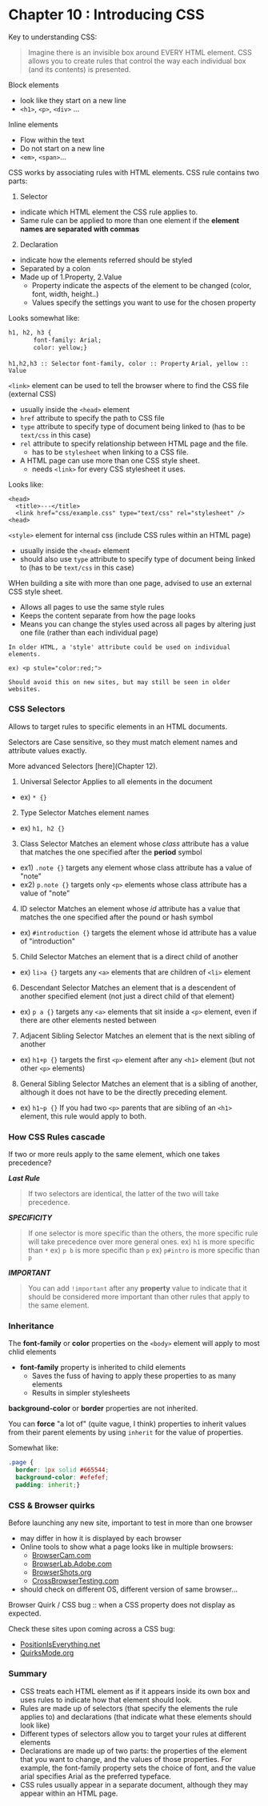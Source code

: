 # Chapter 10 : Introducing CSS

Key to understanding CSS: 
> Imagine there is an invisible box around EVERY HTML element.
> CSS allows you to create rules that control the way each individual box (and its contents) is presented.

Block elements
* look like they start on a new line
* `<h1>`, `<p>`, `<div>` ...

Inline elements
* Flow within the text
* Do not start on a new line
* `<em>`, `<span>`...

CSS works by associating rules with HTML elements. CSS rule contains two parts:
1. Selector
  * indicate which HTML element the CSS rule applies to.
  * Same rule can be applied to more than one element if the **element names are separated with commas**
2. Declaration
  * indicate how the elements referred should be styled
  * Separated by a colon
  * Made up of 1.Property, 2.Value
    * Property indicate the aspects of the element to be changed (color, font, width, height..)
    * Values specify the settings you want to use for the chosen property

Looks somewhat like:
```html
h1, h2, h3 { 
	   font-family: Arial;
	   color: yellow;}
```
`h1,h2,h3 :: Selector`
`font-family, color :: Property`
`Arial, yellow :: Value`


`<link>` element can be used to tell the browser where to find the CSS file (external CSS)
* usually inside the `<head>` element
* `href` attribute to specify the path to CSS file
* `type` attribute to specify type of document being linked to (has to be `text/css` in this case)
* `rel` attribute to specify relationship between HTML page and the file. 
  * has to be `stylesheet` when linking to a CSS file.
* A HTML page can use more than one CSS style sheet.
  * needs `<link>` for every CSS stylesheet it uses.

Looks like:
```
<head>
  <title>---</title>
  <link href="css/example.css" type="text/css" rel="stylesheet" />
<head>
```

`<style>` element for internal css (include CSS rules within an HTML page)
* usually inside the `<head>` element
* should also use `type` attribute to specify type of document being linked to (has to be `text/css` in this case)

WHen building a site with more than one page, advised to use an external CSS style sheet.
* Allows all pages to use the same style rules
* Keeps the content separate from how the page looks
* Means you can change the styles used across all pages by altering just one file (rather than each individual page)

```
In older HTML, a 'style' attribute could be used on individual elements.

ex) <p stule="color:red;">

Should avoid this on new sites, but may still be seen in older websites.
```

### CSS Selectors
Allows to target rules to specific elements in an HTML documents.

Selectors are Case sensitive, so they must match element names and attribute values exactly.

More advanced Selectors [here](Chapter 12).

1. Universal Selector
Applies to all elements in the document 
* ex) `* {}`
2. Type Selector
Matches element names 
* ex) `h1, h2 {}`
3. Class Selector
Matches an element whose *class* attribute has a value that matches the one specified after the **period** symbol 
* ex1) `.note {}` targets any element whose class attribute has a value of "note"
* ex2) `p.note {}` targets only `<p>` elements whose class attribute has a value of "note"
4. ID selector
Matches an element whose *id* attribute has a value that matches the one specified after the pound or hash symbol
* ex) `#introduction {}` targets the element whose id attribute has a value of "introduction"
5. Child Selector
Matches an element that is a direct child of another
* ex) `li>a {}` targets any `<a>` elements that are children of `<li>` element
6. Descendant Selector 
Matches an element that is a descendent of another specified element (not just a direct child of that element)
* ex) `p a {}` targets any `<a>` elements that sit inside a `<p>` element, even if there are other elements nested between
7. Adjacent Sibling Selector
Matches an element that is the next sibling of another
* ex) `h1+p {}` targets the first `<p>` element after any `<h1>` element (but not other `<p>` elements)
8. General Sibling Selector
Matches an element that is a sibling of another, although it does not have to be the directly preceding element.
* ex) `h1~p {}` If you had two `<p>` parents that are sibling of an `<h1>` element, this rule would apply to both.

### How CSS Rules cascade
If two or more reuls apply to the same element, which one takes precedence?

***Last Rule***
> If two selectors are identical, the latter of the two will take precedence. 

***SPECIFICITY***
> If one selector is more specific than the others, the more specific rule will take precedence over more general ones.
> ex) `h1` is more specific than `*`
> ex) `p b` is more specific than `p`
> ex) `p#intro` is more specific than `p`

***IMPORTANT***
> You can add `!important` after any **property** value to indicate that it should be considered more important than other rules that apply to the same element.

### Inheritance

The **font-family** or **color** properties on the `<body>` element will apply to most chlid elements
* **font-family** property is inherited to child elements
  * Saves the fuss of having to apply these properties to as many elements
  * Results in simpler stylesheets

**background-color** or **border** properties are not inherited.

You can **force** "a lot of" (quite vague, I think) properties to inherit values from their parent elements by using `inherit` for the value of properties.

Somewhat like:
```CSS
.page {
  border: 1px solid #665544;
  background-color: #efefef;
  padding: inherit;}
```

### CSS & Browser quirks
Before launching any new site, important to test in more than one browser
* may differ in how it is displayed by each browser
* Online tools to show what a page looks like in multiple browsers:
  * [BrowserCam.com](BrowserCam.com)
  * [BrowserLab.Adobe.com](BrowserLab.Adobe.com)
  * [BrowserShots.org](BrowserShots.org)
  * [CrossBrowserTesting.com](CrossBrowserTesting.com)
* should check on different OS, different version of same browser...

Browser Quirk / CSS bug :: when a CSS property does not display as expected.

Check these sites upon coming across a CSS bug:
* [PositionIsEverything.net](PositionIsEverything.net)
* [QuirksMode.org](QuirksMode.org)

### Summary
* CSS treats each HTML element as if it appears inside its own box and uses rules to indicate how that element should look.
* Rules are made up of selectors (that specify the elements the rule applies to) and declarations (that indicate what these elements should look like)
* Different types of selectors allow you to target your rules at different elements
* Declarations are made up of two parts: the properties of the element that you want to change, and the values of those properties. For example, the font-family property sets the choice of font, and the value arial specifies Arial as the preferred typeface. 
* CSS rules usually appear in a separate document, although they may appear within an HTML page.
